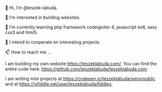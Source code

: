 👋 Hi, I’m @leszek-labuda.

👀 I’m interested in building websites.

🌱 I’m currently learning php framework codeigniter 4, javascript es6, sass css3 and html5.

💞️ I intend to cooperate on interesting projects.

📫 How to reach me ... 

I am building my own website https://leszeklabuda.com/. You can find the entire code here: https://github.com/leszeklabuda/leszeklabuda.com.

I am writing mini projects at https://codepen.io/leszeklabuda/pens/public and at https://jsfiddle.net/user/leszeklabuda/fiddles.

<!---
leszek-labuda/leszek-labuda is a ✨ special ✨ repository because its `README.md` (this file) appears on your GitHub profile.
You can click the Preview link to take a look at your changes.
--->
